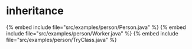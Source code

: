 # inheritance


{% embed include file="src/examples/person/Person.java" %}
{% embed include file="src/examples/person/Worker.java" %}
{% embed include file="src/examples/person/TryClass.java" %}


